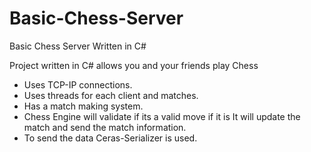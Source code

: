 # Basic-Chess-Server
Basic Chess Server Written in C#

Project written in C# allows you and your friends play Chess 
- Uses TCP-IP connections.
- Uses threads for each client and matches.
- Has a match making system.
- Chess Engine will validate if its a valid move if it is It will update the match and send the match information. 
- To send the data Ceras-Serializer is used.
